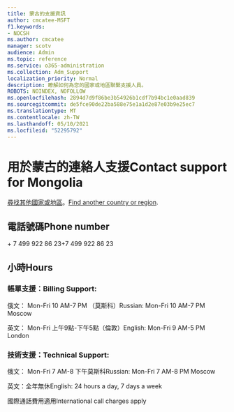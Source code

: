 ```yaml
---
title: 蒙古的支援資訊
author: cmcatee-MSFT
f1.keywords:
- NOCSH
ms.author: cmcatee
manager: scotv
audience: Admin
ms.topic: reference
ms.service: o365-administration
ms.collection: Adm_Support
localization_priority: Normal
description: 瞭解如何為您的國家或地區聯繫支援人員。
ROBOTS: NOINDEX, NOFOLLOW
ms.openlocfilehash: 2894d7d9f86be3b54926b1cdf7b94bc1e0aad839
ms.sourcegitcommit: de5fce90de22ba588e75e1a1d2e87e03b9e25ec7
ms.translationtype: MT
ms.contentlocale: zh-TW
ms.lasthandoff: 05/10/2021
ms.locfileid: "52295792"
---
```

# <a name="contact-support-for-mongolia"></a><span data-ttu-id="4bcef-103">用於蒙古的連絡人支援</span><span class="sxs-lookup"><span data-stu-id="4bcef-103">Contact support for Mongolia</span></span>

<span data-ttu-id="4bcef-104">[尋找其他國家或地區](../../business-video/get-help-support.md)。</span><span class="sxs-lookup"><span data-stu-id="4bcef-104">[Find another country or region](../../business-video/get-help-support.md).</span></span>

## <a name="phone-number"></a><span data-ttu-id="4bcef-105">電話號碼</span><span class="sxs-lookup"><span data-stu-id="4bcef-105">Phone number</span></span>
<span data-ttu-id="4bcef-106">+ 7 499 922 86 23</span><span class="sxs-lookup"><span data-stu-id="4bcef-106">+7 499 922 86 23</span></span>

## <a name="hours"></a><span data-ttu-id="4bcef-107">小時</span><span class="sxs-lookup"><span data-stu-id="4bcef-107">Hours</span></span>
### <a name="billing-support"></a><span data-ttu-id="4bcef-108">帳單支援︰</span><span class="sxs-lookup"><span data-stu-id="4bcef-108">Billing Support:</span></span>

<span data-ttu-id="4bcef-109">俄文： Mon-Fri 10 AM-7 PM （莫斯科）</span><span class="sxs-lookup"><span data-stu-id="4bcef-109">Russian: Mon-Fri 10 AM-7 PM Moscow</span></span>

<span data-ttu-id="4bcef-110">英文： Mon-Fri 上午9點-下午5點（倫敦）</span><span class="sxs-lookup"><span data-stu-id="4bcef-110">English: Mon-Fri 9 AM-5 PM London</span></span>

### <a name="technical-support"></a><span data-ttu-id="4bcef-111">技術支援：</span><span class="sxs-lookup"><span data-stu-id="4bcef-111">Technical Support:</span></span>

<span data-ttu-id="4bcef-112">俄文： Mon-Fri 7 AM-8 下午莫斯科</span><span class="sxs-lookup"><span data-stu-id="4bcef-112">Russian: Mon-Fri 7 AM-8 PM Moscow</span></span>

<span data-ttu-id="4bcef-113">英文：全年無休</span><span class="sxs-lookup"><span data-stu-id="4bcef-113">English: 24 hours a day, 7 days a week</span></span>

<span data-ttu-id="4bcef-114">國際通話費用適用</span><span class="sxs-lookup"><span data-stu-id="4bcef-114">International call charges apply</span></span>
